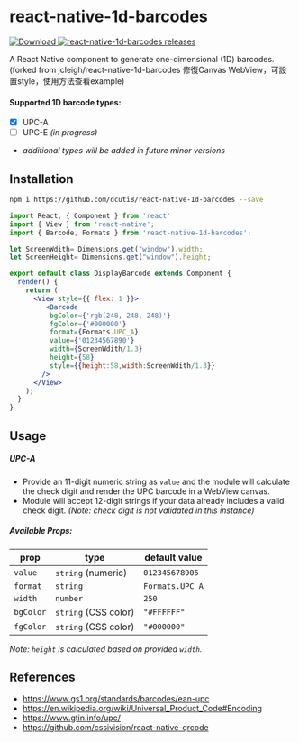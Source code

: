 # react-native-1d-barcodes
[![Download](https://img.shields.io/badge/Download-0.1.3-brightgreen.svg) ](https://www.npmjs.com/package/react-native-1d-barcodes)
[![react-native-1d-barcodes releases](https://img.shields.io/badge/Release-0.1.3-blue.svg) ](https://www.github.com/jcleigh/react-native-1d-barcodes/releases)

A React Native component to generate one-dimensional (1D) barcodes.
(forked from jcleigh/react-native-1d-barcodes 修復Canvas WebView，可設置style，使用方法查看example)

#### Supported 1D barcode types:
- [x] UPC-A
- [ ] UPC-E _(in progress)_
- _additional types will be added in future minor versions_

## Installation
```sh
npm i https://github.com/dcuti8/react-native-1d-barcodes --save
```

```jsx
import React, { Component } from 'react'
import { View } from 'react-native';
import { Barcode, Formats } from 'react-native-1d-barcodes';

let ScreenWdith= Dimensions.get("window").width;
let ScreenHeight= Dimensions.get("window").height;

export default class DisplayBarcode extends Component {
  render() {
    return (
      <View style={{ flex: 1 }}>
         <Barcode
          bgColor={'rgb(248, 248, 248)'}
          fgColor={'#000000'}
          format={Formats.UPC_A}
          value={'01234567890'}
          width={ScreenWdith/1.3}
          height={58}
          style={{height:58,width:ScreenWdith/1.3}}
        />
      </View>
    );
  }
}
```

## Usage

##### UPC-A
- Provide an 11-digit numeric string as `value` and the module will calculate the
check digit and render the UPC barcode in a WebView canvas.
- Module will accept 12-digit strings if your data already includes a valid check digit.
_(Note: check digit is not validated in this instance)_

##### Available Props:
prop      | type                 | default value
----------|----------------------|--------------
`value`   | `string` (numeric)   | `012345678905`
`format`  | `string`             | `Formats.UPC_A`
`width`   | `number`             | `250`
`bgColor` | `string` (CSS color) | `"#FFFFFF"`
`fgColor` | `string` (CSS color) | `"#000000"`

_Note: `height` is calculated based on provided `width`._

## References
- https://www.gs1.org/standards/barcodes/ean-upc
- https://en.wikipedia.org/wiki/Universal_Product_Code#Encoding
- https://www.gtin.info/upc/
- https://github.com/cssivision/react-native-qrcode
